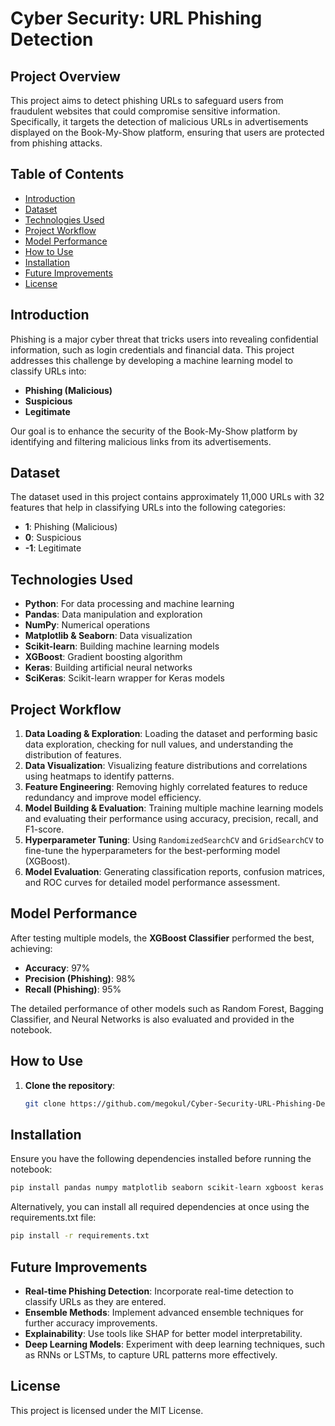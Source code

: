 # Cyber Security: URL Phishing Detection

## Project Overview
This project aims to detect phishing URLs to safeguard users from fraudulent websites that could compromise sensitive information. Specifically, it targets the detection of malicious URLs in advertisements displayed on the Book-My-Show platform, ensuring that users are protected from phishing attacks.

## Table of Contents
- [Introduction](#introduction)
- [Dataset](#dataset)
- [Technologies Used](#technologies-used)
- [Project Workflow](#project-workflow)
- [Model Performance](#model-performance)
- [How to Use](#how-to-use)
- [Installation](#installation)
- [Future Improvements](#future-improvements)
- [License](#license)

## Introduction
Phishing is a major cyber threat that tricks users into revealing confidential information, such as login credentials and financial data. This project addresses this challenge by developing a machine learning model to classify URLs into:
- **Phishing (Malicious)**
- **Suspicious**
- **Legitimate**

Our goal is to enhance the security of the Book-My-Show platform by identifying and filtering malicious links from its advertisements.

## Dataset
The dataset used in this project contains approximately 11,000 URLs with 32 features that help in classifying URLs into the following categories:
- **1**: Phishing (Malicious)
- **0**: Suspicious
- **-1**: Legitimate

## Technologies Used
- **Python**: For data processing and machine learning
- **Pandas**: Data manipulation and exploration
- **NumPy**: Numerical operations
- **Matplotlib & Seaborn**: Data visualization
- **Scikit-learn**: Building machine learning models
- **XGBoost**: Gradient boosting algorithm
- **Keras**: Building artificial neural networks
- **SciKeras**: Scikit-learn wrapper for Keras models

## Project Workflow
1. **Data Loading & Exploration**: Loading the dataset and performing basic data exploration, checking for null values, and understanding the distribution of features.
2. **Data Visualization**: Visualizing feature distributions and correlations using heatmaps to identify patterns.
3. **Feature Engineering**: Removing highly correlated features to reduce redundancy and improve model efficiency.
4. **Model Building & Evaluation**: Training multiple machine learning models and evaluating their performance using accuracy, precision, recall, and F1-score.
5. **Hyperparameter Tuning**: Using `RandomizedSearchCV` and `GridSearchCV` to fine-tune the hyperparameters for the best-performing model (XGBoost).
6. **Model Evaluation**: Generating classification reports, confusion matrices, and ROC curves for detailed model performance assessment.

## Model Performance
After testing multiple models, the **XGBoost Classifier** performed the best, achieving:
- **Accuracy**: 97%
- **Precision (Phishing)**: 98%
- **Recall (Phishing)**: 95%

The detailed performance of other models such as Random Forest, Bagging Classifier, and Neural Networks is also evaluated and provided in the notebook.

## How to Use
1. **Clone the repository**:
   ```bash
   git clone https://github.com/megokul/Cyber-Security-URL-Phishing-Detection.git

## Installation
Ensure you have the following dependencies installed before running the notebook:
   ```bash
   pip install pandas numpy matplotlib seaborn scikit-learn xgboost keras tensorflow scikeras mlxtend
```
Alternatively, you can install all required dependencies at once using the requirements.txt file:
```bash
pip install -r requirements.txt
```

## Future Improvements
- **Real-time Phishing Detection**: Incorporate real-time detection to classify URLs as they are entered.
- **Ensemble Methods**: Implement advanced ensemble techniques for further accuracy improvements.
- **Explainability**: Use tools like SHAP for better model interpretability.
- **Deep Learning Models**: Experiment with deep learning techniques, such as RNNs or LSTMs, to capture URL patterns more effectively.

## License
This project is licensed under the MIT License.

